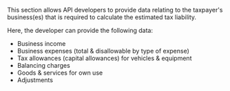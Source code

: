 This section allows API developers to provide data relating to the taxpayer's
business(es) that is required to calculate the estimated tax liability.

Here, the developer can provide the following data:

- Business income
- Business expenses (total & disallowable by type of expense)
- Tax allowances (capital allowances) for vehicles & equipment
- Balancing charges
- Goods & services for own use
- Adjustments
